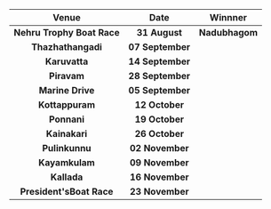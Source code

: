 | Venue| Date| Winnner|
| :-------------: |:---------------------------------------:| :---------------------------------------:|
| **Nehru Trophy Boat Race**|  **31 August**        |**Nadubhagom**
| **Thazhathangadi**|    **07 September**        | 
| **Karuvatta**|**14 September**|  
| **Piravam**|**28 September**|  
| **Marine Drive**|**05 September**| 
| **Kottappuram**|**12 October**|  
| **Ponnani**|**19 October**| 
| **Kainakari**|**26 October**|  
| **Pulinkunnu**|**02 November**|  
| **Kayamkulam**|**09 November**|
| **Kallada**|**16 November**|
| **President'sBoat Race**|**23 November**|

